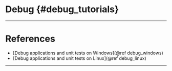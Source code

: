 Debug {#debug_tutorials}
=====

---

# References

* [Debug applications and unit tests on Windows](@ref debug_windows)
* [Debug applications and unit tests on Linux](@ref debug_linux)

---
